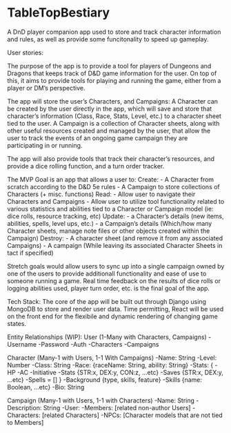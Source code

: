 # TableTopBestiary
A DnD player companion app used to store and track character information and rules, as well as provide some funcitonality to speed up gameplay.

User stories:

The purpose of the app is to provide a tool for players of Dungeons and Dragons that keeps track of D&D game information for the user. On top of this, it aims to provide tools for playing and running the game, either from a player or DM’s perspective.

The app will store the user’s Characters, and Campaigns:
	A Character can be created by the user directly in the app, which will save and store that character’s     information (Class, Race, Stats, Level, etc.) to a character sheet tied to the user. 
	A Campaign is a collection of Character sheets, along with other useful resources created and             managed by the user, that allow the user to track the events of an ongoing game campaign they are 			participating in or running. 

The app will also provide tools that track their character’s resources, 
	and provide a dice rolling function, and a turn order tracker. 

The MVP Goal is an app that allows a user to:
	Create:
		- A Character from scratch according to the D&D 5e rules
		- A Campaign to store collections of Characters (+ misc. functions)
	Read:
		- Allow user to navigate their Characters and Campaigns
		- Allow user to utilize tool functionality related to various statistics and abilities tied to a           Character or Campaign model (ie: dice rolls, resource tracking, etc)
	Update:
		- a Character’s details (new items, abilities, spells, level ups, etc.)
		- a Campaign’s details (Which/how many Character sheets, manage note files or other objects               created within the Campaign)
	Destroy:
		- A character sheet (and remove it from any associated Campaigns)
		- A campaign (While leaving its associated Character Sheets in tact if specified)

Stretch goals would allow users to sync up into a single campaign owned by one of the users to provide
  additionall functionality and ease of use to someone running a game. Real time feedback on the results   of dice rolls or logging abilities used, player turn order, etc. is the final goal of the app.
  
Tech Stack:
  The core of the app will be built out through Django using MongoDB to store and render user data.
  Time permitting, React will be used on the front end for the flexibile and dynamic rendering of changing game states. 

Entity Relationships (WIP):
  User (1-Many with Characters, Campaigns)
    -Username
    -Password
    -Auth
    -Characters
    -Campaigns
    
  Character (Many-1 with Users, 1-1 With Campaigns)
    -Name: String
    -Level: Number
    -Class: String
    -Race: {raceName: String, ability: String}
    -Stats: {
      -HP
      -AC
      -Initiative
      -Stats {STR:x, DEX:y, CON:z, ...etc}
      -Saves {STR:x, DEX:y, ...etc}
      -Spells = []
      }
    -Background {type, skills, feature}
    -Skills {name: Boolean, ...etc}
    -Bio: String
    
  Campaign (Many-1 with Users, 1-1 with Characters)
    -Name: String
    -Description: String
    -User:
    -Members: [related non-author Users]
    -Characters: [related Characters]
    -NPCs: [Character models that are not tied to Members]
 
